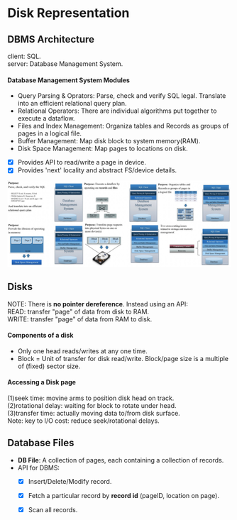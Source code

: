 # Disk Representation 

## DBMS Architecture
client: SQL.  
server: Database Management System.  

#### Database Management System Modules
* Query Parsing & Oprators: Parse, check and verify SQL legal. Translate into an efficient relational query plan.  
* Relational Operators: There are individual algorithms put together to execute a dataflow.  
* Files and Index Management: Organiza tables and Records as groups of pages in a logical file.  
* Buffer Management: Map disk block to system memory(RAM).  
* Disk Space Management: Map pages to locations on disk.   
- [x] Provides API to read/write a page in device.  
- [x] Provides 'next' locality and abstract FS/device details.  
  
![](./pic/dbms1.png)
## Disks
NOTE: There is **no pointer dereference**. Instead using an API:  
READ: transfer "page" of data from disk to RAM.   
WRITE: transfer "page" of data from RAM to disk.  

#### Components of a disk
* Only one head reads/writes at any one time.  
* Block = Unit of transfer for disk read/write. Block/page size is a multiple of (fixed) sector size.  

#### Accessing a Disk page
(1)seek time: movine arms to position disk head on track.  
(2)rotational delay: waiting for block to rotate under head.  
(3)transfer time: actually moving data to/from disk surface.  
Note: key to I/O cost: reduce seek/rotational delays.  

## Database Files
* **DB File**: A collection of pages, each containing a collection of records.  
* API for DBMS:  
  - [x] Insert/Delete/Modify record.  
  - [x] Fetch a particular record by **record id** (pageID, location on page).  
  - [x] Scan all records.  
  